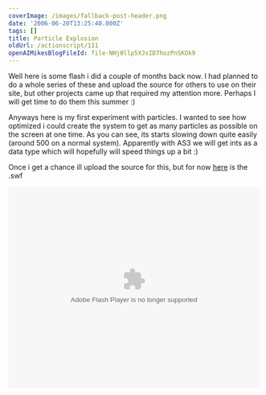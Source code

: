 ```yaml
---
coverImage: /images/fallback-post-header.png
date: '2006-06-20T13:25:40.000Z'
tags: []
title: Particle Explosion
oldUrl: /actionscript/111
openAIMikesBlogFileId: file-NHj0llp5XJsID7hozPnSKOk9
---
```


Well here is some flash i did a couple of months back now. I had planned to do a whole series of these and upload the source for others to use on their site, but other projects came up that required my attention more. Perhaps I will get time to do them this summer :)

<!-- more -->

Anyways here is my first experiment with particles. I wanted to see how optimized i could create the system to get as many particles as possible on the screen at one time. As you can see, its starts slowing down quite easily (around 500 on a normal system). Apparently with AS3 we will get ints as a data type which will hopefully will speed things up a bit :)

Once i get a chance ill upload the source for this, but for now [here](https://www.mikecann.co.uk/wp-content/uploads/Flash/pExplosion.swf) is the .swf

<embed width="500" height="400" menu="false" loop="true" play="true" src="/wp-content/uploads/Flash/pExplosion.swf" pluginspage="https://www.macromedia.com/go/getflashplayer" type="application/x-shockwave-flash"></embed>
